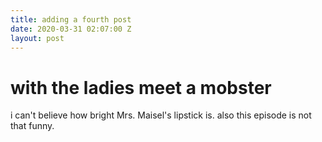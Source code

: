 ```yaml
---
title: adding a fourth post
date: 2020-03-31 02:07:00 Z
layout: post
---
```


# with the ladies meet a mobster
i can't believe how bright Mrs. Maisel's lipstick is.
also this episode is not that funny.